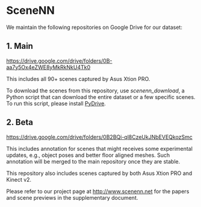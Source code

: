 # SceneNN
We maintain the following repositories on Google Drive for our dataset:

## 1. Main
https://drive.google.com/drive/folders/0B-aa7y5Ox4eZWE8yMkRkNkU4Tk0

This includes all 90+ scenes captured by Asus Xtion PRO. 

To download the scenes from this repository, use *scenenn_download*, a Python script that can download the entire dataset or a few specific scenes. To run this script, please install [PyDrive](https://pypi.python.org/pypi/PyDrive). 

## 2. Beta
https://drive.google.com/drive/folders/0B2BQi-ql8CzeUkJNbEVEQkozSmc

This includes annotation for scenes that might receives some experimental updates, e.g., object poses and better floor aligned meshes. Such annotation will be merged to the main repository once they are stable. 

This repository also includes scenes captured by both Asus Xtion PRO and Kinect v2. 

Please refer to our project page at http://www.scenenn.net for the papers and scene previews in the supplementary document. 



